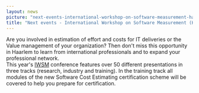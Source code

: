 ```yaml
---
layout: news
picture: "next-events-international-workshop-on-software-measurement-haarlem-october-7-9.jpeg"
title: "Next events - International Workshop on Software Measurement (Haarlem, October 7-9)"
---
```


<p>Are you involved in estimation of effort and costs for IT deliveries or the Value management of your organization? Then don&#39;t miss this opportunity in Haarlem to learn from international professionals and to expand your professional network.<br />
This year&#39;s <a href="https://www.iwsm-mensura.org/2019-conference/program/">IWSM</a> conference features over 50 different presentations in three tracks (research, industry and training). In the training track all modules of the new Software Cost Estimating certification scheme will be covered to help you prepare for certification.</p>

<div id="gtx-trans" style="position: absolute; left: 108px; top: 54px;">
<div class="gtx-trans-icon">&nbsp;</div>
</div>

		